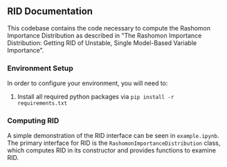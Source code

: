 ## RID Documentation
This codebase contains the code necessary to compute the Rashomon Importance Distribution as described in "The Rashomon Importance Distribution: Getting RID of Unstable, Single Model-Based Variable Importance". 

### Environment Setup
In order to configure your environment, you will need to:
1. Install all required python packages via `pip install -r requirements.txt`

### Computing RID
A simple demonstration of the RID interface can be seen in `example.ipynb`. The primary interface for RID is the `RashomonImportanceDistribution` class, which computes RID in its constructor and provides functions to examine RID.
